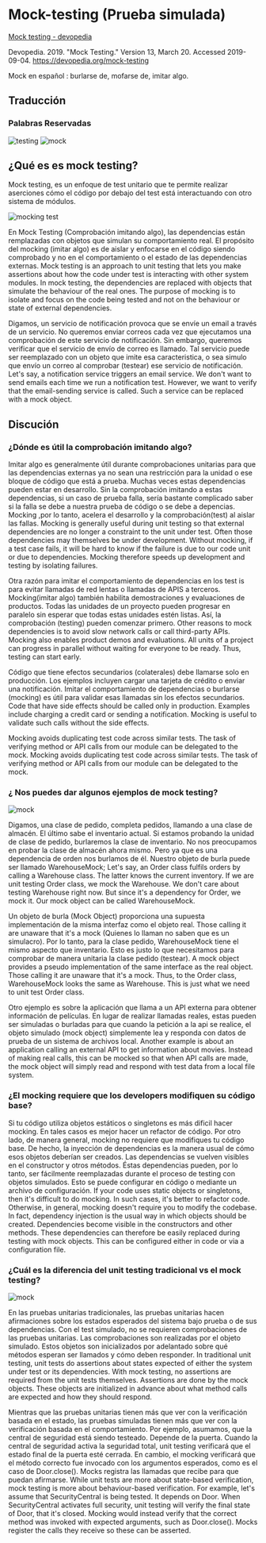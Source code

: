 # Mock-testing (Prueba simulada)

[Mock testing - devopedia](https://devopedia.org/mock-testing)

Devopedia. 2019. "Mock Testing." Version 13, March 20. Accessed 2019-09-04. https://devopedia.org/mock-testing

Mock en español : burlarse de, mofarse de, imitar algo.

## Traducción

### Palabras Reservadas

![testing](img/testing-1.jpg)
![mock](img/mock-1.png)

## ¿Qué es es mock testing?

Mock testing, es un enfoque de test unitario que te permite realizar aserciones cómo el código por debajo del test está interactuando con otro sistema de módulos.

![mocking test](img/mock-1.jpg)

En Mock Testing (Comprobación imitando algo), las dependencias están remplazadas con objetos que simulan su comportamiento real.
El propósito del mocking (imitar algo) es de aislar y enfocarse en el código siendo comprobado y no en el comportamiento o el estado de las dependencias externas.
Mock testing is an approach to unit testing that lets you make assertions about how the code under test is interacting with other system modules. In mock testing, the dependencies are replaced with objects that simulate the behaviour of the real ones. The purpose of mocking is to isolate and focus on the code being tested and not on the behaviour or state of external dependencies.

Digamos, un servicio de notificación provoca que se envíe un email a través de un servicio. No queremos enviar correos cada vez que ejecutamos una comprobación de este servicio de notificación. Sin embargo, queremos verificar que el servicio de envío de correo es llamado. Tal servicio puede ser reemplazado con un objeto que imite esa caracteristica, o sea simulo que envío un correo al comprobar (testear) ese servicio de notificación.
Let's say, a notification service triggers an email service. We don't want to send emails each time we run a notification test. However, we want to verify that the email-sending service is called. Such a service can be replaced with a mock object.

## Discución

### ¿Dónde es útil la comprobación imitando algo?

Imitar algo es generalmente útil durante comprobaciones unitarias para que las dependencias externas ya no sean una restricción para la unidad o ese bloque de código que está a prueba.
Muchas veces estas dependencias pueden estar en desarrollo. Sin la comprobación imitando a estas dependencias, si un caso de prueba falla, sería bastante complicado saber si la falla se debe a nuestra prueba de código o se debe a depencias.
Mocking ,por lo tanto, acelera el desarrollo y la comprobación(test) al aislar las fallas.
Mocking is generally useful during unit testing so that external dependencies are no longer a constraint to the unit under test. Often those dependencies may themselves be under development. Without mocking, if a test case fails, it will be hard to know if the failure is due to our code unit or due to dependencies. Mocking therefore speeds up development and testing by isolating failures.

Otra razón para imitar el comportamiento de dependencias en los test is para evitar llamadas de red lentas o llamadas de APIS a terceros. Mocking(imitar algo) también habilita demostraciones y evaluaciones de productos.
Todas las unidades de un proyecto pueden progresar en paralelo sin esperar que todas estas unidades estén listas. Así, la comprobación (testing) pueden comenzar primero.
Other reasons to mock dependencies is to avoid slow network calls or call third-party APIs. Mocking also enables product demos and evaluations. All units of a project can progress in parallel without waiting for everyone to be ready. Thus, testing can start early.


Código que tiene efectos secundarios (colaterales) debe llamarse solo en producción. Los ejemplos incluyen cargar una tarjeta de crédito o enviar una notificación. Imitar el comportamiento de dependencias o burlarse (mocking) es útil para validar esas llamadas sin los efectos secundarios.
Code that have side effects should be called only in production. Examples include charging a credit card or sending a notification. Mocking is useful to validate such calls without the side effects.

Mocking avoids duplicating test code across similar tests. The task of verifying method or API calls from our module can be delegated to the mock.
Mocking avoids duplicating test code across similar tests. The task of verifying method or API calls from our module can be delegated to the mock.

### ¿ Nos puedes dar algunos ejemplos de mock testing?

![mock](img/mock-3.JPG)

Digamos, una clase de pedido, completa pedidos, llamando a una clase de almacén. El último sabe el inventario actual.
Si estamos probando la unidad de clase de pedido, burlaremos la clase de inventario. No nos preocupamos en probar la clase de almacén ahora mismo. Pero ya que es una dependencia de orden nos burlamos de él.
Nuestro objeto de burla puede ser llamado WarehouseMock;
Let's say, an Order class fulfils orders by calling a Warehouse class. The latter knows the current inventory. If we are unit testing Order class, we mock the Warehouse. We don't care about testing Warehouse right now. But since it's a dependency for Order, we mock it. Our mock object can be called WarehouseMock.

Un objeto de burla (Mock Object) proporciona una supuesta implementación de la misma interfaz como el objeto real.
Those calling it are unaware that it's a mock (Quienes lo llaman no saben que es un simulacro). Por lo tanto, para la clase pedido, WarehouseMock tiene el mismo aspecto que inventario. Esto es justo lo que necesitamos para comprobar de manera unitaria la clase pedido (testear).
A mock object provides a pseudo implementation of the same interface as the real object. Those calling it are unaware that it's a mock. Thus, to the Order class, WarehouseMock looks the same as Warehouse. This is just what we need to unit test Order class.

Otro ejemplo es sobre la aplicación que llama a un API externa para obtener información de películas. En lugar de realizar llamadas reales, estas pueden ser simuladas o burladas para que cuando la petición a la api se realice, el objeto simulado (mock object) simplemente lea y responda con datos de prueba de un sistema de archivos local.
Another example is about an application calling an external API to get information about movies. Instead of making real calls, this can be mocked so that when API calls are made, the mock object will simply read and respond with test data from a local file system.

### ¿El mocking requiere que los developers modifiquen su código base?

Si tu código utiliza objetos estáticos o singletons es más dificil hacer mocking. En tales casos es mejor hacer un refactor de código.
Por otro lado, de manera general, mocking no requiere que modifiques tu código base. De hecho, la inyección de dependencias es la manera usual de cómo esos objetos deberían ser creados. Las dependencias se vuelven visibles en el constructor y otros métodos. Éstas dependencias pueden, por lo tanto, ser fácilmente reemplazadas durante el proceso de testing con objetos simulados. Esto se puede configurar en código o mediante un archivo de configuración.
If your code uses static objects or singletons, then it's difficult to do mocking. In such cases, it's better to refactor code. Otherwise, in general, mocking doesn't require you to modify the codebase. In fact, dependency injection is the usual way in which objects should be created. Dependencies become visible in the constructors and other methods. These dependencies can therefore be easily replaced during testing with mock objects.  This can be configured either in code or via a configuration file.

### ¿Cuál es la diferencia del unit testing tradicional vs el mock testing?

![mock](img/mock-4.JPG)

En las pruebas unitarias tradicionales, las pruebas unitarias hacen afirmaciones sobre los estados esperados del sistema bajo prueba o de sus dependencias.
Con el test simulado, no se requieren comprobaciones de las pruebas unitarias.
Las comprobaciones son realizadas por el objeto simulado. Estos objetos son inicializados por adelantado sobre qué métodos esperan ser llamados y cómo deben responder.
In traditional unit testing, unit tests do assertions about states expected of either the system under test or its dependencies. With mock testing, no assertions are required from the unit tests themselves. Assertions are done by the mock objects. These objects are initialized in advance about what method calls are expected and how they should respond.

Mientras que las pruebas unitarias tienen más que ver con la verificación basada en el estado, las pruebas simuladas tienen más que ver con la verificación basada en el comportamiento.
Por ejemplo, asumamos, que la central de seguridad está siendo testeado. Depende de la puerta. Cuando la central de seguridad activa la seguridad total, unit testing verificará que el estado final de la puerta esté cerrada.
En cambio, el mocking verificará que el método correcto fue invocado con los argumentos esperados, como es el caso de Door.close(). Mocks registra las llamadas que recibe para que puedan afirmarse.
While unit tests are more about state-based verification, mock testing is more about behaviour-based verification. For example, let's assume that SecurityCentral is being tested. It depends on Door. When SecurityCentral activates full security, unit testing will verify the final state of Door, that it's closed. Mocking would instead verify that the correct method was invoked with expected arguments, such as Door.close(). Mocks register the calls they receive so these can be asserted.